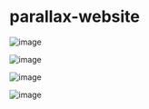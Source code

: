 # parallax-website

![image](https://user-images.githubusercontent.com/45564856/83962669-e9ea8400-a8bc-11ea-8fc7-06fe522a4423.png)

![image](https://user-images.githubusercontent.com/45564856/83962678-04246200-a8bd-11ea-909d-dd1b10812745.png)

![image](https://user-images.githubusercontent.com/45564856/83962688-18685f00-a8bd-11ea-85df-4f456582a4f6.png)

![image](https://user-images.githubusercontent.com/45564856/83962697-2e761f80-a8bd-11ea-872f-a3cabaa37865.png)
